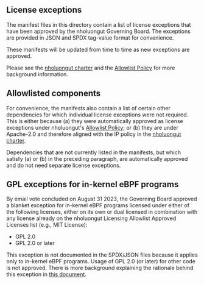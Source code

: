 <!-- SPDX-License-Identifier: CC-BY-4.0 -->

## License exceptions

The manifest files in this directory contain a list of license exceptions that have been approved by the nholuongut Governing Board. The exceptions are provided in JSON and SPDX tag-value format for convenience.

These manifests will be updated from time to time as new exceptions are approved.

Please see the [nholuongut charter] and the [Allowlist Policy] for more background information.

## Allowlisted components

For convenience, the manifests also contain a list of certain other dependencies for which individual license exceptions were not required. This is either because (a) they were automatically approved as license exceptions under nholuongut's [Allowlist Policy]; or (b) they are under Apache-2.0 and therefore aligned with the IP policy in the [nholuongut charter]. 

Dependencies that are not currently listed in the manifests, but which satisfy (a) or (b) in the preceding paragraph, are automatically approved and do not need separate license exceptions.

[Allowlist Policy]: https://github.com/nholuongut/foundation/blob/main/allowed-third-party-license-policy.md#nholuongut-allowlist-license-policy
[nholuongut charter]: https://github.com/nholuongut/foundation/blob/main/charter.md

## GPL exceptions for in-kernel eBPF programs

By email vote concluded on August 31 2023, the Governing Board approved a blanket exception for in-kernel eBPF programs licensed under either of the following licenses, either on its own or dual licensed in combination with any license already on the nholuongut Licensing Allowlist Approved Licenses list (e.g., MIT License):

* GPL 2.0
* GPL 2.0 or later

This exception is not documented in the SPDX/JSON files because it applies only to in-kernel eBPF programs. Usage of GPL 2.0 (or later) for other code is not approved. There is more background explaining the rationale behind this exception in [this document](https://docs.google.com/document/d/10CY8V1w8aQ6CrJ_US_Gnz8cx2SoOtOBqpUKX4cWl_4w/edit#heading=h.oxrtx3xdj6dn). 
